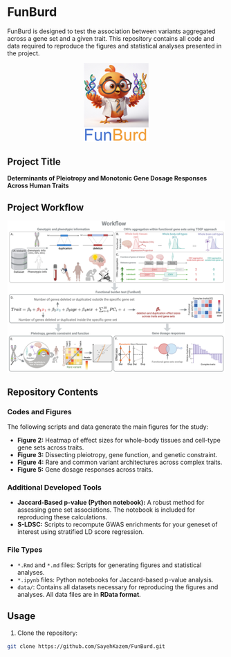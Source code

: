 # FunBurd 
FunBurd is designed to test the association between variants aggregated across a gene set and a given trait. This repository contains all code and data required to reproduce the figures and statistical analyses presented in the project.

<p align="center">
  <img src="/FunBurd_Logo.png" alt="Project Logo" width="150"/>
</p>



## **Project Title**  
**Determinants of Pleiotropy and Monotonic Gene Dosage Responses Across Human Traits**

## Project Workflow

<p align="center">
  <img src="/Project_Workflow.jpeg" alt="Project Workflow Diagram" width="800"/>
</p>


## Repository Contents

### Codes and Figures

The following scripts and data generate the main figures for the study:

- **Figure 2:** Heatmap of effect sizes for whole-body tissues and cell-type gene sets across traits.
- **Figure 3:** Dissecting pleiotropy, gene function, and genetic constraint.
- **Figure 4:** Rare and common variant architectures across complex traits.
- **Figure 5:** Gene dosage responses across traits.

### Additional Developed Tools

- **Jaccard-Based p-value (Python notebook):** A robust method for assessing gene set associations. The notebook is included for reproducing these calculations.
- **S-LDSC:** Scripts to recompute GWAS enrichments for your geneset of interest using stratified LD score regression.

### File Types

- `*.Rmd` and `*.md` files: Scripts for generating figures and statistical analyses.
- `*.ipynb` files: Python notebooks for Jaccard-based p-value analysis.
- `data/`: Contains all datasets necessary for reproducing the figures and analyses. All data files are in **RData format**.
  
## Usage

1. Clone the repository:

```bash
git clone https://github.com/SayehKazem/FunBurd.git
